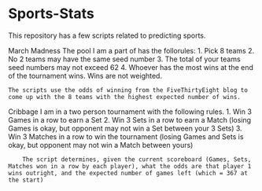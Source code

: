 # Sports-Stats
This repository has a few scripts related to predicting sports.

March Madness
    The pool I am a part of has the follorules:
        1. Pick 8 teams
        2. No 2 teams may have the same seed number
        3. The total of your teams seed numbers may not exceed 62
        4. Whoever has the most wins at the end of the tournament wins. Wins are not weighted.

    The scripts use the odds of winning from the FiveThirtyEight blog to come up with the 8 teams with the highest expected number of wins.


Cribbage
    I am in a two person tournament with the following rules.
        1. Win 3 Games in a row to earn a Set 
        2. Win 3 Sets in a row to earn a Match (losing Games is okay, but opponent may not win a Set between your 3 Sets)
        3. Win 3 Matches in a row to win the tournament (losing Games and Sets is okay, but opponent may not win a Match between yours)

        The script determines, given the current scoreboard (Games, Sets, Matches won in a row by each player), what the odds are that player 1 wins outright, and the expected number of games left (which = 367 at the start)